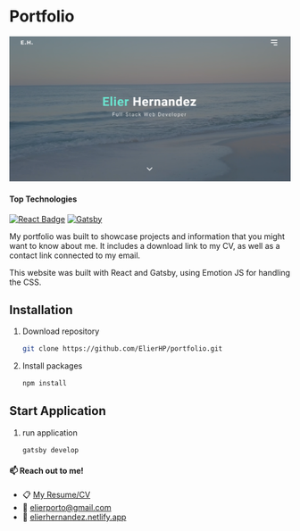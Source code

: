 # Portfolio

![portfolio website](./src/images/home-screenshot.png)

#### Top Technologies

[![React Badge](https://img.shields.io/badge/-React-61DBFB?style=for-the-badge&labelColor=black&logo=react&logoColor=61DBFB)](#) [![Gatsby](https://img.shields.io/badge/Gatsby-%23663399.svg?style=for-the-badge&logo=gatsby&logoColor=white)](#)

My portfolio was built to showcase projects and information that you might want to know about me. It includes a download link to my CV, as well as a contact link connected to my email.

This website was built with React and Gatsby, using Emotion JS for handling the CSS.

## Installation

1. Download repository
   ```bash
   git clone https://github.com/ElierHP/portfolio.git
   ```
2. Install packages
   ```bash
   npm install
   ```

## Start Application

1. run application
   ```bash
   gatsby develop
   ```

#### :mailbox: Reach out to me!

- :clipboard: [My Resume/CV]()
- :email: elierporto@gmail.com
- :page_facing_up: [elierhernandez.netlify.app](https://www.elierhernandez.netlify.app)
